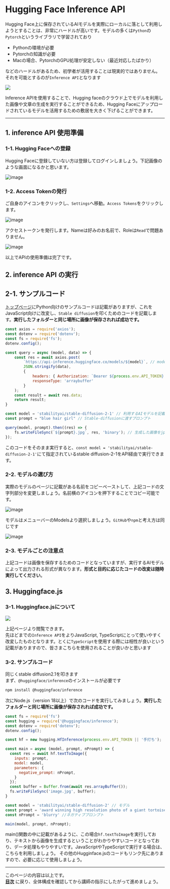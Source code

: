 # Hugging Face Inference API

Hugging Face上に保存されているAIモデルを実際にローカルに落として利用しようとすることは、非常にハードルが高いです。モデルの多くは`Python`の`Pytorch`というライブラリで学習されており

- Pythonの環境が必要
- Pytorchの知識が必要
- Macの場合、PytorchのGPU処理が安定しない（最近対応したばかり）

などのハードルがあるため、初学者が活用することは現実的ではありません。  
それを可能とするのが`Inference API`となります

<a href="https://huggingface.co/inference-api">
  <img src="https://i.gyazo.com/f2f51eba8064430ddfb3769596f3cd06.png">
</a>

Inference APIを使用することで、Hugging faceのクラウド上でモデルを利用した画像や文章の生成を実行することができるため、Hugging Faceにアップロードされているモデルを活用するための敷居を大きく下げることができます。

---

<!-- ![image](https://i.gyazo.com/f31ff971e297dbba19fcb90466495401.png)

まずは話を聞くタイムです。 -->

## 1. inference API 使用準備

### 1-1. Hugging Faceへの登録

Hugging Faceに登録していない方は登録してログインしましょう。下記画像のような画面になるかと思います。

![image](https://i.gyazo.com/28503613a6db88a7a248e9caef233a91.png)

### 1-2. Access Tokenの発行

ご自身のアイコンをクリックし、`Settings`へ移動。`Access Tokens`をクリックします。

![image](https://i.gyazo.com/e3cce8b2e6191fcc5c67080e3561c9ef.png)

アクセストークンを発行します。Nameは好みのお名前で、Roleは`Read`で問題ありません。

![image](https://i.gyazo.com/0f32daad141d6ac300c8b291c0bc9631.png)

以上でAPIの使用準備は完了です。

## 2. inference API の実行

## 2-1. サンプルコード

[トップページ](https://huggingface.co/inference-api)にPython向けのサンプルコードは記載がありますが、これをJavaScript向けに改変し、`Stable diffusion`を叩くためのコードを記載します。**実行したフォルダーと同じ場所に画像が保存されれば成功です。**

```js
const axios = require('axios');
const dotenv = require('dotenv');
const fs = require('fs');
dotenv.config();

const query = async (model, data) => {
    const res = await axios.post(
        `https://api-inference.huggingface.co/models/${model}`, // models以下に利用するAIモデルを記載
        JSON.stringify(data),
        {
            headers: { Authorization: `Bearer ${process.env.API_TOKEN} || '手打ち'` }, //API_TOKENを直接または.envに記載
            responseType: 'arraybuffer'
        }
    );
    const result = await res.data;
    return result;
}

const model = 'stabilityai/stable-diffusion-2-1' // 利用するAIモデルを記載
const prompt = "blue hair girl" // Stable-diffusionに渡すプロンプト

query(model, prompt).then((res) => {
    fs.writeFileSync(`${prompt}.jpg`, res, 'binary'); // 生成した画像をjpgとして保存
});
```

このコードをそのまま実行すると、`const model = 'stabilityai/stable-diffusion-2-1'`にて指定されているstable diffusion-2-1をAPI経由で実行できます。

### 2-2. モデルの選び方

実際のモデルのページに記載がある名前をコピーペーストして、上記コードの文字列部分を変更しましょう。名前横のアイコンを押下することでコピー可能です。

![image](https://i.gyazo.com/0b850aef69e7d17c0cd561e70572ec0f.png)

モデルはメニューバーのModelsより選択しましょう。`GitHub`や`npm`と考え方は同じです

![image](https://i.gyazo.com/1a64fc5068ccfb4845a6cc747107f69b.png)

### 2-3. モデルごとの注意点

上記コードは画像を保存するためのコードとなっていますが、実行するAIモデルによって出力される形式が異なります。**形式と目的に応じたコードの改変は随時実行してください**。

## 3. Huggingface.js

### 3-1. Huggingface.jsについて

<a href="https://huggingface.co/docs/huggingface.js/index">
  <img src="https://i.gyazo.com/340471b609b042c03d747573f68b2007.png">
</a>

上記ページより閲覧できます。  
先ほどまでの`Inference API`をよりJavaScript, TypeScriptにとって使いやすく改変したものとなります。とくに`TypeScript`を使用する際には相性が良いという記載がありますので、皆さまこちらを使用されることが良いかと思います

### 3-2. サンプルコード

同じくstable diffusion2.1を叩きます  
まず、`@huggingface/inference`のインストールが必要です

```bash
npm install @huggingface/inference
```

次にNode.js（version 18以上）で次のコードを実行してみましょう。**実行したフォルダーと同じ場所に画像が保存されれば成功です。**

```js
const fs = require('fs')
const hugging = require('@huggingface/inference');
const dotenv = require('dotenv');
dotenv.config();

const hf = new hugging.HfInference(process.env.API_TOKEN || '手打ち');

const main = async (model, prompt, nPrompt) => {
  const res = await hf.textToImage({
    inputs: prompt,
    model: model,
    parameters: {
      negative_prompt: nPrompt,
    }
  });
  const buffer = Buffer.from(await res.arrayBuffer());
  fs.writeFileSync('image.jpg', buffer);
}

const model = 'stabilityai/stable-diffusion-2' // モデル
const prompt = 'award winning high resolution photo of a giant tortoise/((ladybird)) hybrid, [trending on artstation]'; //プロンプト
const nPrompt = 'blurry' //ネガティブプロンプト

main(model, prompt, nPrompt);
```

main()関数の中に記載があるように、この場合`hf.textToImage`を実行しており、テキストから画像を生成するということがわかりやすいコードとなっており、データ処理もやりやすいです。JavaScriptやTypeScriptで実行する場合は、こちらを利用しましょう。
その他のHugginface.jsのコードもリンク先にありますので、必要に応じて使用しましょう。

---

このページの内容は以上です。  
**[目次](./readme.md)** に戻り、全体構成を確認してから講師の指示にしたがって進めましょう。
